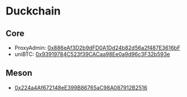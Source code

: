 # Duckchain
## Core
- ProxyAdmin: [0x886eAf3D2b9dFD0A1Dd24b82d56a2f487E3616bF](https://scan.duckchain.io/address/0x886eAf3D2b9dFD0A1Dd24b82d56a2f487E3616bF)
- uniBTC: [0x93919784C523f39CACaa98Ee0a9d96c3F32b593e](https://scan.duckchain.io/address/0x93919784C523f39CACaa98Ee0a9d96c3F32b593e)

## Meson

[//]: # (https://scan.duckchain.io/tx/0xf10bcc9952db59ca80f1111e3b503bf3cceaf2b45642005641bc40816de17f26)
- [0x224a4Af672148eE399B86765aC98A087912B2516](https://scan.duckchain.io/address/0x224a4Af672148eE399B86765aC98A087912B2516)
